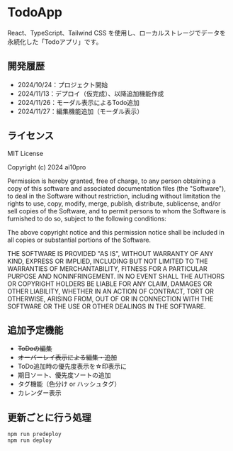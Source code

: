 # TodoApp

React、TypeScript、Tailwind CSS を使用し、ローカルストレージでデータを永続化した「Todoアプリ」です。

## 開発履歴

- 2024/10/24：プロジェクト開始
- 2024/11/13：デプロイ（仮完成）、以降追加機能作成
- 2024/11/26：モーダル表示によるTodo追加
- 2024/11/27：編集機能追加（モーダル表示）

## ライセンス

MIT License

Copyright (c) 2024 ai10pro

Permission is hereby granted, free of charge, to any person obtaining a copy
of this software and associated documentation files (the "Software"), to deal
in the Software without restriction, including without limitation the rights
to use, copy, modify, merge, publish, distribute, sublicense, and/or sell
copies of the Software, and to permit persons to whom the Software is
furnished to do so, subject to the following conditions:

The above copyright notice and this permission notice shall be included in all
copies or substantial portions of the Software.

THE SOFTWARE IS PROVIDED "AS IS", WITHOUT WARRANTY OF ANY KIND, EXPRESS OR
IMPLIED, INCLUDING BUT NOT LIMITED TO THE WARRANTIES OF MERCHANTABILITY,
FITNESS FOR A PARTICULAR PURPOSE AND NONINFRINGEMENT. IN NO EVENT SHALL THE
AUTHORS OR COPYRIGHT HOLDERS BE LIABLE FOR ANY CLAIM, DAMAGES OR OTHER
LIABILITY, WHETHER IN AN ACTION OF CONTRACT, TORT OR OTHERWISE, ARISING FROM,
OUT OF OR IN CONNECTION WITH THE SOFTWARE OR THE USE OR OTHER DEALINGS IN THE
SOFTWARE.

## 追加予定機能

- ~~ToDoの編集~~
- ~~オーバーレイ表示による編集・追加~~
- ToDo追加時の優先度表示を☆印表示に
- 期日ソート、優先度ソートの追加
- タグ機能（色分け or ハッシュタグ）
- カレンダー表示

## 更新ごとに行う処理

```
npm run predeploy
npm run deploy
```
